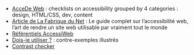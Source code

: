 - [AcceDe Web](https://www.accede-web.com/) : checklists on accessibility grouped by 4 categories : design, HTML/CSS, dev, content
- [Article de La Fabrique du Net](https://www.lafabriquedunet.fr/creation-site-vitrine/articles/guide-accessibilite-site-web/) : Le guide complet sur l’accessibilité web, l’art de rendre un site web utilisable par vraiment tout le monde
- [Référentiels AccessiWeb](https://www.accessiweb.org/index.php/referentiels.html)
- [Dois-je utiliser ?](https://doisjeutiliser.fr/) : contre-exemples illustrés
- [Contrast checker](https://contrastchecker.com/)